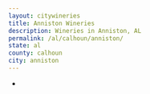 ```yaml
---
layout: citywineries
title: Anniston Wineries
description: Wineries in Anniston, AL
permalink: /al/calhoun/anniston/
state: al
county: calhoun
city: anniston
---
```

-
